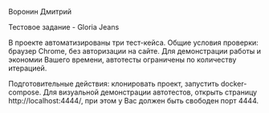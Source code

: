 Воронин Дмитрий

Тестовое задание - Gloria Jeans

В проекте автоматизированы три тест-кейса. Общие условия проверки: браузер Chrome, без авторизации на сайте. Для демонстрации работы и экономии
Вашего времени, автотесты ограничены по количеству итерацией.

Подготовительные действия: клонировать проект, запустить docker-compose. Для визуальной демонстрации автотестов,
открыть страницу http://localhost:4444/, при этом у Вас должен быть свободен порт 4444.
